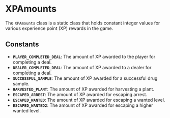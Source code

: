 # XPAmounts

The `XPAmounts` class is a static class that holds constant integer values for various experience point (XP) rewards in the game.

## Constants

-   **`PLAYER_COMPLETED_DEAL`**: The amount of XP awarded to the player for completing a deal.
-   **`DEALER_COMPLETED_DEAL`**: The amount of XP awarded to a dealer for completing a deal.
-   **`SUCCESSFUL_SAMPLE`**: The amount of XP awarded for a successful drug sample.
-   **`HARVESTED_PLANT`**: The amount of XP awarded for harvesting a plant.
-   **`ESCAPED_ARREST`**: The amount of XP awarded for escaping arrest.
-   **`ESCAPED_WANTED`**: The amount of XP awarded for escaping a wanted level.
-   **`ESCAPED_WANTED2`**: The amount of XP awarded for escaping a higher wanted level.
